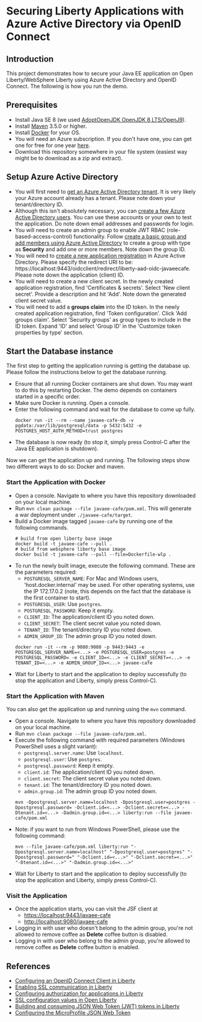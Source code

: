 # Securing Liberty Applications with Azure Active Directory via OpenID Connect

## Introduction
This project demonstrates how to secure your Java EE application on Open Liberty/WebSphere Liberty using Azure Active Directory and OpenID Connect. The following is how you run the demo.

## Prerequisites
* Install Java SE 8 (we used [AdoptOpenJDK OpenJDK 8 LTS/OpenJ9](https://adoptopenjdk.net)).
* Install [Maven](https://maven.apache.org/download.cgi) 3.5.0 or higher.
* Install [Docker](https://docs.docker.com/get-docker/) for your OS.
* You will need an Azure subscription. If you don't have one, you can get one for free for one year [here](https://azure.microsoft.com/en-us/free).
* Download this repository somewhere in your file system (easiest way might be to download as a zip and extract).

## Setup Azure Active Directory
* You will first need to [get an Azure Active Directory tenant](https://docs.microsoft.com/en-us/azure/active-directory/develop/quickstart-create-new-tenant). It is very likely your Azure account already has a tenant. Please note down your tenant/directory ID.
* Although this isn't absolutely necessary, you can [create a few Azure Active Directory users](https://docs.microsoft.com/en-us/azure/active-directory/fundamentals/add-users-azure-active-directory). You can use these accounts or your own to test the application. Do note down email addresses and passwords for login.
* You will need to create an admin group to enable JWT RBAC (role-based-access-control) functionality. Follow [create a basic group and add members using Azure Active Directory](https://docs.microsoft.com/azure/active-directory/fundamentals/active-directory-groups-create-azure-portal) to create a group with type as **Security** and add one or more members. Note down the group ID.
* You will need to [create a new application registration](https://docs.microsoft.com/en-us/azure/active-directory/develop/quickstart-register-app) in Azure Active Directory. Please specify the redirect URI to be: https://localhost:9443/oidcclient/redirect/liberty-aad-oidc-javaeecafe. Please note down the application (client) ID.
* You will need to create a new client secret. In the newly created application registration, find 'Certificates & secrets'. Select 'New client secret'. Provide a description and hit 'Add'. Note down the generated client secret value.
* You will need to add a **groups claim** into the ID token. In the newly created application registration, find 'Token configuration'. Click 'Add groups claim'. Select 'Security groups' as group types to include in the ID token. Expand 'ID' and select 'Group ID' in the 'Customize token properties by type' section.

## Start the Database instance
The first step to getting the application running is getting the database up. Please follow the instructions below to get the database running.
* Ensure that all running Docker containers are shut down. You may want to do this by restarting Docker. The demo depends on containers started in a specific order.
* Make sure Docker is running. Open a console.
* Enter the following command and wait for the database to come up fully.
  ```
  docker run -it --rm --name javaee-cafe-db -v pgdata:/var/lib/postgresql/data -p 5432:5432 -e POSTGRES_HOST_AUTH_METHOD=trust postgres
  ```
* The database is now ready (to stop it, simply press Control-C after the Java EE application is shutdown).

Now we can get the application up and running.  The following steps show two different ways to do so: Docker and maven.

### Start the Application with Docker

* Open a console. Navigate to where you have this repository downloaded on your local machine.
* Run `mvn clean package --file javaee-cafe/pom.xml`. This will generate a war deployment under `./javaee-cafe/target`.
* Build a Docker image tagged `javaee-cafe` by running one of the following commands.
  ```
  # build from open liberty base image
  docker build -t javaee-cafe --pull .
  # build from websphere liberty base image
  docker build -t javaee-cafe --pull --file=Dockerfile-wlp .
  ```
* To run the newly built image, execute the following command. These are the parameters required:
  * `POSTGRESQL_SERVER_NAME`: For Mac and Windows users, 'host.docker.internal' may be used. For other operating systems, use the IP 172.17.0.2 (note, this depends on the fact that the database is the first container to start).
  * `POSTGRESQL_USER`: Use `postgres`.
  * `POSTGRESQL_PASSWORD`: Keep it empty.
  * `CLIENT_ID`: The application/client ID you noted down.
  * `CLIENT_SECRET`: The client secret value you noted down.
  * `TENANT_ID`: The tenant/directory ID you noted down.
  * `ADMIN_GROUP_ID`: The admin group ID you noted down.
  ```
  docker run -it --rm -p 9080:9080 -p 9443:9443 -e POSTGRESQL_SERVER_NAME=<...> -e POSTGRESQL_USER=postgres -e POSTGRESQL_PASSWORD= -e CLIENT_ID=<...> -e CLIENT_SECRET=<...> -e TENANT_ID=<...> -e ADMIN_GROUP_ID=<...> javaee-cafe
  ```
* Wait for Liberty to start and the application to deploy successfully (to stop the application and Liberty, simply press Control-C).

### Start the Application with Maven
You can also get the application up and running using the `mvn` command.
* Open a console. Navigate to where you have this repository downloaded on your local machine.
* Run `mvn clean package --file javaee-cafe/pom.xml`.
* Execute the following command with required parameters (Windows PowerShell uses a slight variant):
  * `postgresql.server.name`: Use `localhost`.
  * `postgresql.user`: Use `postgres`.
  * `postgresql.password`: Keep it empty.
  * `client.id`: The application/client ID you noted down.
  * `client.secret`: The client secret value you noted down.
  * `tenant.id`: The tenant/directory ID you noted down.
  * `admin.group.id`: The admin group ID you noted down.
  ```
  mvn -Dpostgresql.server.name=localhost -Dpostgresql.user=postgres -Dpostgresql.password= -Dclient.id=<...> -Dclient.secret=<...> -Dtenant.id=<...> -Dadmin.group.id=<...> liberty:run --file javaee-cafe/pom.xml
  ```
* Note: if you want to run from Windows PowerShell, please use the following command:
  ```
  mvn --file javaee-cafe/pom.xml liberty:run "-Dpostgresql.server.name=localhost" "-Dpostgresql.user=postgres" "-Dpostgresql.password=" "-Dclient.id=<...>" "-Dclient.secret=<...>" "-Dtenant.id=<...>" "-Dadmin.group.id=<...>"
  ```
* Wait for Liberty to start and the application to deploy successfully (to stop the application and Liberty, simply press Control-C).

### Visit the Application
* Once the application starts, you can visit the JSF client at
  * [https://localhost:9443/javaee-cafe](https://localhost:9443/javaee-cafe)
  * [http://localhost:9080/javaee-cafe](http://localhost:9080/javaee-cafe)
* Logging in with user who doesn't belong to the admin group, you're not allowed to remove coffee as **Delete** coffee button is disabled.
* Logging in with user who belong to the admin group, you're allowed to remove coffee as **Delete** coffee button is enabled.

## References
* [Configuring an OpenID Connect Client in Liberty](https://www.ibm.com/support/knowledgecenter/SSEQTP_liberty/com.ibm.websphere.wlp.doc/ae/twlp_config_oidc_rp.html)
* [Enabling SSL communication in Liberty](https://www.ibm.com/support/knowledgecenter/SSEQTP_liberty/com.ibm.websphere.wlp.doc/ae/twlp_sec_ssl.html)
* [Configuring authorization for applications in Liberty](https://www.ibm.com/support/knowledgecenter/SSEQTP_liberty/com.ibm.websphere.wlp.doc/ae/twlp_sec_rolebased.html)
* [SSL configuration values in Open Liberty](https://openliberty.io/docs/ref/config/#ssl.html)
* [Building and consuming JSON Web Token (JWT) tokens in Liberty](https://www.ibm.com/support/knowledgecenter/SSEQTP_liberty/com.ibm.websphere.wlp.doc/ae/twlp_sec_config_jwt.html)
* [Configuring the MicroProfile JSON Web Token](https://www.ibm.com/support/knowledgecenter/SSEQTP_liberty/com.ibm.websphere.wlp.doc/ae/twlp_sec_json.html)
